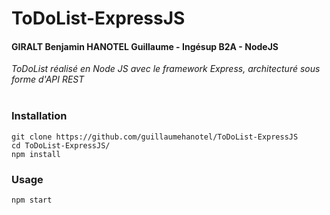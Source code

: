 # ToDoList-ExpressJS

#### GIRALT Benjamin HANOTEL Guillaume - Ingésup B2A - NodeJS
*ToDoList réalisé en Node JS avec le framework Express, architecturé sous forme d'API REST*
<br>
<br>

### Installation ###

    git clone https://github.com/guillaumehanotel/ToDoList-ExpressJS
    cd ToDoList-ExpressJS/
    npm install

### Usage ###

    npm start
